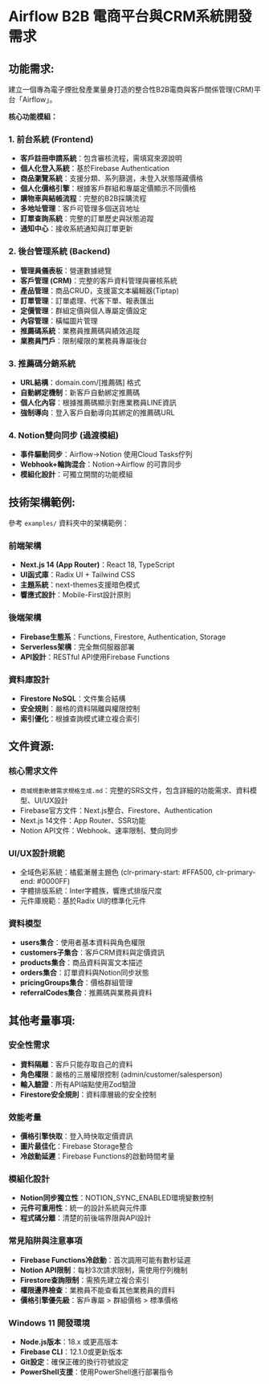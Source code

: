 # Airflow B2B 電商平台與CRM系統開發需求

## 功能需求:

建立一個專為電子煙批發產業量身打造的整合性B2B電商與客戶關係管理(CRM)平台「Airflow」。

**核心功能模組：**

### 1. 前台系統 (Frontend)
- **客戶註冊申請系統**：包含審核流程，需填寫來源說明
- **個人化登入系統**：基於Firebase Authentication
- **商品瀏覽系統**：支援分類、系列篩選，未登入狀態隱藏價格
- **個人化價格引擎**：根據客戶群組和專屬定價顯示不同價格
- **購物車與結帳流程**：完整的B2B採購流程
- **多地址管理**：客戶可管理多個送貨地址
- **訂單查詢系統**：完整的訂單歷史與狀態追蹤
- **通知中心**：接收系統通知與訂單更新

### 2. 後台管理系統 (Backend)
- **管理員儀表板**：營運數據總覽
- **客戶管理 (CRM)**：完整的客戶資料管理與審核系統
- **產品管理**：商品CRUD，支援富文本編輯器(Tiptap)
- **訂單管理**：訂單處理、代客下單、報表匯出
- **定價管理**：群組定價與個人專屬定價設定
- **內容管理**：橫幅圖片管理
- **推薦碼系統**：業務員推薦碼與績效追蹤
- **業務員門戶**：限制權限的業務員專屬後台

### 3. 推薦碼分銷系統
- **URL結構**：domain.com/[推薦碼] 格式
- **自動綁定機制**：新客戶自動綁定推薦碼
- **個人化內容**：根據推薦碼顯示對應業務員LINE資訊
- **強制導向**：登入客戶自動導向其綁定的推薦碼URL

### 4. Notion雙向同步 (過渡模組)
- **事件驅動同步**：Airflow→Notion 使用Cloud Tasks佇列
- **Webhook+輪詢混合**：Notion→Airflow 的可靠同步
- **模組化設計**：可獨立開關的功能模組

## 技術架構範例:

參考 `examples/` 資料夾中的架構範例：

### 前端架構
- **Next.js 14 (App Router)**：React 18, TypeScript
- **UI函式庫**：Radix UI + Tailwind CSS
- **主題系統**：next-themes支援暗色模式
- **響應式設計**：Mobile-First設計原則

### 後端架構
- **Firebase生態系**：Functions, Firestore, Authentication, Storage
- **Serverless架構**：完全無伺服器部署
- **API設計**：RESTful API使用Firebase Functions

### 資料庫設計
- **Firestore NoSQL**：文件集合結構
- **安全規則**：嚴格的資料隔離與權限控制
- **索引優化**：根據查詢模式建立複合索引

## 文件資源:

### 核心需求文件
- `商城規劃軟體需求規格生成.md`：完整的SRS文件，包含詳細的功能需求、資料模型、UI/UX設計
- Firebase官方文件：Next.js整合、Firestore、Authentication
- Next.js 14文件：App Router、SSR功能
- Notion API文件：Webhook、速率限制、雙向同步

### UI/UX設計規範
- 全域色彩系統：橘藍漸層主題色 (clr-primary-start: #FFA500, clr-primary-end: #0000FF)
- 字體排版系統：Inter字體族，響應式排版尺度
- 元件庫規範：基於Radix UI的標準化元件

### 資料模型
- **users集合**：使用者基本資料與角色權限
- **customers子集合**：客戶CRM資料與定價資訊
- **products集合**：商品資料與富文本描述
- **orders集合**：訂單資料與Notion同步狀態
- **pricingGroups集合**：價格群組管理
- **referralCodes集合**：推薦碼與業務員資料

## 其他考量事項:

### 安全性需求
- **資料隔離**：客戶只能存取自己的資料
- **角色權限**：嚴格的三層權限控制 (admin/customer/salesperson)
- **輸入驗證**：所有API端點使用Zod驗證
- **Firestore安全規則**：資料庫層級的安全控制

### 效能考量
- **價格引擎快取**：登入時快取定價資訊
- **圖片最佳化**：Firebase Storage整合
- **冷啟動延遲**：Firebase Functions的啟動時間考量

### 模組化設計
- **Notion同步獨立性**：NOTION_SYNC_ENABLED環境變數控制
- **元件可重用性**：統一的設計系統與元件庫
- **程式碼分離**：清楚的前後端界限與API設計

### 常見陷阱與注意事項
- **Firebase Functions冷啟動**：首次調用可能有數秒延遲
- **Notion API限制**：每秒3次請求限制，需使用佇列機制
- **Firestore查詢限制**：需預先建立複合索引
- **權限邊界檢查**：業務員不能查看其他業務員的資料
- **價格引擎優先級**：客戶專屬 > 群組價格 > 標準價格

### Windows 11 開發環境
- **Node.js版本**：18.x 或更高版本
- **Firebase CLI**：12.1.0或更新版本
- **Git設定**：確保正確的換行符號設定
- **PowerShell支援**：使用PowerShell進行部署指令